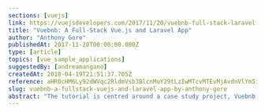 ```yaml
---
sections: [vuejs]
link: https://vuejsdevelopers.com/2017/11/20/vuebnb-full-stack-laravel
title: "Vuebnb: A Full-Stack Vue.js and Laravel App"
author: "Anthony Gore"
publishedAt: 2017-11-20T00:00:00.000Z
type: [article]
topics: [vue_sample_applications]
suggestedBy: [andreamangano]
createdAt: 2018-04-19T21:51:37.705Z
reference: aHR0cHM6Ly92dWVqc2RldmVsb3BlcnMuY29tLzIwMTcvMTEvMjAvdnVlYm5iLWZ1bGwtc3RhY2stbGFyYXZlbA
slug: vuebnb-a-fullstack-vuejs-and-laravel-app-by-anthony-gore
abstract: "The tutorial is centred around a case study project, Vuebnb, a simple clone of Airbnb. In this post, I'll give a high-level overview of how it works so you get a sense of what's involved in building a full-stack Vue/Laravel app from scratch."
---
```

